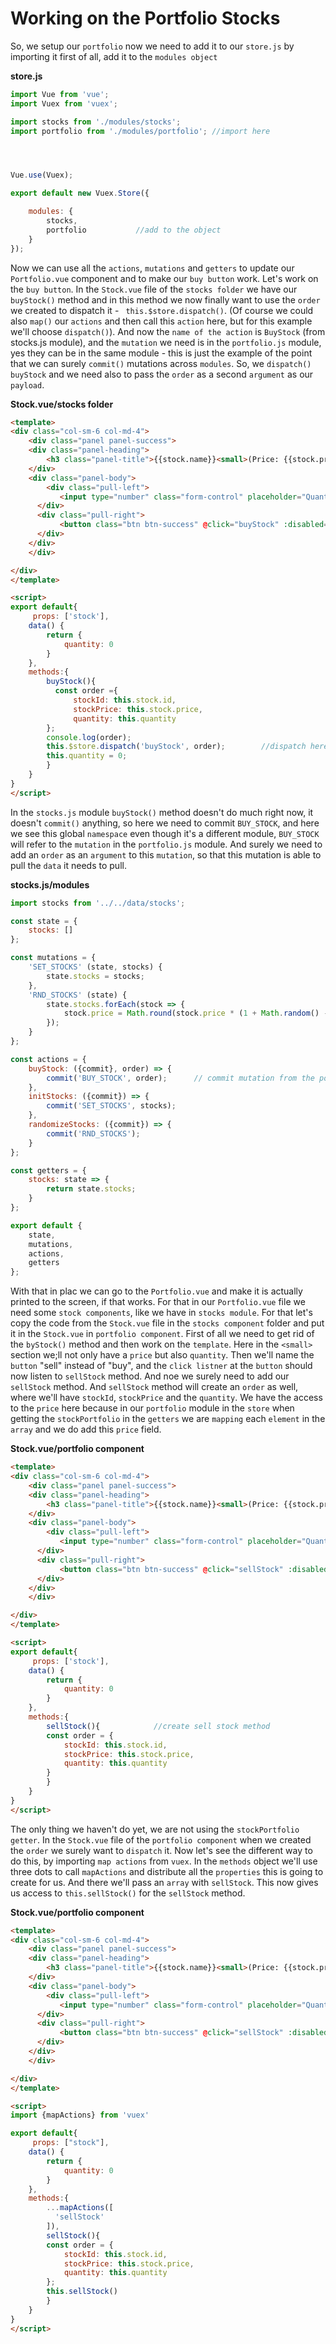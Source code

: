 # Working on the Portfolio Stocks

So, we setup our `portfolio` now we need to add it to our `store.js` by importing it first of all, add it to the `modules object` 

**store.js**
```js
import Vue from 'vue';
import Vuex from 'vuex';

import stocks from './modules/stocks';
import portfolio from './modules/portfolio'; //import here 




Vue.use(Vuex);

export default new Vuex.Store({

    modules: {
        stocks,
        portfolio           //add to the object
    }
});
```

Now we can use all the `actions`, `mutations` and `getters` to update our `Portfolio.vue` component and to make our `buy button` work. Let's work on the `buy button`. In the `Stock.vue` file of the `stocks folder` we have our `buyStock()` method and in this method we now finally want to use the `order` we created to dispatch it - ` this.$store.dispatch()`. (Of course we could also `map()` our `actions` and then call this `action` here, but for this example we'll choose `dispatch()`). And now the `name of the action` is `BuyStock` (from stocks.js module), and the `mutation` we need is in the `portfolio.js` module, yes they can be in the same module - this is just the example of the point that we can surely `commit()` mutations across `modules`. So, we `dispatch()` `buyStock` and we need also to pass the `order` as a second `argument` as our `payload`. 

**Stock.vue/stocks folder**
```html
<template>
<div class="col-sm-6 col-md-4">
    <div class="panel panel-success">
    <div class="panel-heading">
        <h3 class="panel-title">{{stock.name}}<small>(Price: {{stock.price}})</small></h3>
    </div> 
    <div class="panel-body">
        <div class="pull-left">
           <input type="number" class="form-control" placeholder="Quantity" v-model.number="quantity">
      </div> 
      <div class="pull-right">
           <button class="btn btn-success" @click="buyStock" :disabled="quantity <= 0 || !Number.isInteger(quantity)">Buy</button>
      </div>
    </div>
    </div> 

</div>
</template>

<script>
export default{
     props: ['stock'],
    data() {
        return {
            quantity: 0
        }
    },
    methods:{
        buyStock(){
          const order ={
              stockId: this.stock.id,
              stockPrice: this.stock.price, 
              quantity: this.quantity 
        };
        console.log(order);
        this.$store.dispatch('buyStock', order);        //dispatch here 
        this.quantity = 0;
        }
    }
}
</script>
```

In the `stocks.js` module `buyStock()` method doesn't do much right now, it doesn't `commit()` anything, so here we need to commit `BUY_STOCK`, and here we see this global `namespace` even though it's a different module, `BUY_STOCK` will refer to the `mutation` in the `portfolio.js` module. And surely we need to add an `order` as an `argument` to this `mutation`, so that this mutation is able to pull the `data` it needs to pull. 

**stocks.js/modules**
```js
import stocks from '../../data/stocks';

const state = {
    stocks: []
};

const mutations = {
    'SET_STOCKS' (state, stocks) {
        state.stocks = stocks;
    },
    'RND_STOCKS' (state) {
        state.stocks.forEach(stock => {
            stock.price = Math.round(stock.price * (1 + Math.random() - 0.5));
        });
    }
};

const actions = {
    buyStock: ({commit}, order) => {
        commit('BUY_STOCK', order);      // commit mutation from the portfolio.js
    },
    initStocks: ({commit}) => {
        commit('SET_STOCKS', stocks);
    },
    randomizeStocks: ({commit}) => {
        commit('RND_STOCKS');
    }
};

const getters = {
    stocks: state => {
        return state.stocks;
    }
};

export default {
    state,
    mutations,
    actions,
    getters
};
```

With that in plac we can go to the `Portfolio.vue` and make it is actually printed to the screen, if that works. For that in our `Portfolio.vue` file we need some `stock components`, like we have in `stocks module`. For that let's copy the code from the `Stock.vue` file in the `stocks component` folder and put it in the `Stock.vue` in `portfolio component`. First of all we need to get rid of the `byStock()` method and then work on the `template`. Here in the `<small>` section we;ll not only have a `price` but also `quantity`. Then we'll name the `button` "sell" instead of "buy", and the `click listner` at the `button` should now listen to `sellStock` method. And noe we surely need to add our `sellStock` method. And `sellStock` method will create an `order` as well, where we'll have `stockId`, `stockPrice` and the `quantity`. We have the access to the `price` here because in our `portfolio` module in the `store` when getting the `stockPortfolio` in the `getters` we are `mapping` each `element` in the `array` and we do add this `price` field. 

**Stock.vue/portfolio component**
```html
<template>
<div class="col-sm-6 col-md-4">
    <div class="panel panel-success">
    <div class="panel-heading">
        <h3 class="panel-title">{{stock.name}}<small>(Price: {{stock.price | Quantity: {{stock.quantity}} }})</small></h3> <!--output quantity-->
    </div> 
    <div class="panel-body">
        <div class="pull-left">
           <input type="number" class="form-control" placeholder="Quantity" v-model.number="quantity">
      </div> 
      <div class="pull-right">
           <button class="btn btn-success" @click="sellStock" :disabled="quantity <= 0 || !Number.isInteger(quantity)">Sell</button>  <!--rename the button, change click listner-->
      </div>
    </div>
    </div> 

</div>
</template>

<script>
export default{
     props: ['stock'],
    data() {
        return {
            quantity: 0
        }
    },
    methods:{
        sellStock(){            //create sell stock method 
        const order = {
            stockId: this.stock.id,
            stockPrice: this.stock.price,
            quantity: this.quantity
        }
        }
    }
}
</script>
```
The only thing we haven't do yet, we are not using the `stockPortfolio getter`. In the `Stock.vue` file of the `portfolio component` when we created the `order` we surely want to `dispatch` it. Now let's see the different way to do this, by importing `map actions` from `vuex`. In the `methods` object we'll use three dots to call `mapActions` and distribute all the `properties` this is going to create for us. And there we'll pass an `array` with `sellStock`.  This now gives us access to `this.sellStock()` for the `sellStock` method. 

**Stock.vue/portfolio component**
```html
<template>
<div class="col-sm-6 col-md-4">
    <div class="panel panel-success">
    <div class="panel-heading">
        <h3 class="panel-title">{{stock.name}}<small>(Price: {{stock.price | Quantity: {{stock.quantity}})</small></h3> 
    </div> 
    <div class="panel-body">
        <div class="pull-left">
           <input type="number" class="form-control" placeholder="Quantity" v-model.number="quantity">
      </div> 
      <div class="pull-right">
           <button class="btn btn-success" @click="sellStock" :disabled="quantity <= 0 || !Number.isInteger(quantity)">Sell</button>  
      </div>
    </div>
    </div> 

</div>
</template>

<script>
import {mapActions} from 'vuex'

export default{
     props: ["stock"],
    data() {
        return {
            quantity: 0
        }
    },
    methods:{
        ...mapActions([
          'sellStock'
        ]),
        sellStock(){            
        const order = {
            stockId: this.stock.id,
            stockPrice: this.stock.price,
            quantity: this.quantity
        };
        this.sellStock()
        }
    }
}
</script>
```